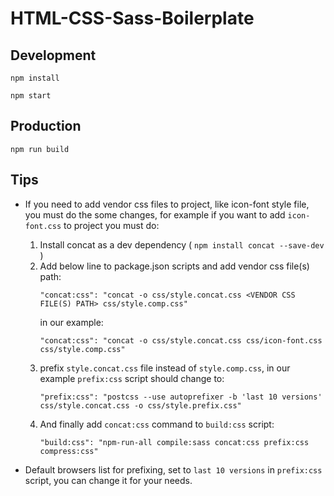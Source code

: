 # HTML-CSS-Sass-Boilerplate

## Development
``` 
npm install
```
```
npm start
```

## Production
```
npm run build
```

## Tips
- If you need to add vendor css files to project, like icon-font style file, you must do the some changes, for example if you want to add `icon-font.css` to project you must do:

  1. Install concat as a dev dependency ( `npm install concat --save-dev` )
  2. Add below line to package.json scripts and add vendor css file(s) path:
      ```
      "concat:css": "concat -o css/style.concat.css <VENDOR CSS FILE(S) PATH> css/style.comp.css"
      ```
      in our example:
      ```
      "concat:css": "concat -o css/style.concat.css css/icon-font.css css/style.comp.css"
      ```
  3. prefix `style.concat.css` file instead of `style.comp.css`, in our example `prefix:css` script should change to:
      ```
      "prefix:css": "postcss --use autoprefixer -b 'last 10 versions' css/style.concat.css -o css/style.prefix.css"
      ``` 
  4. And finally add `concat:css` command to `build:css` script:
      ```
      "build:css": "npm-run-all compile:sass concat:css prefix:css compress:css"
      ```
      
- Default browsers list for prefixing, set to `last 10 versions` in `prefix:css` script, you can change it for your needs.
